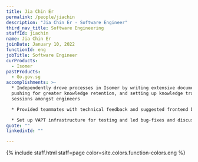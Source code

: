 ```yaml
---
title: Jia Chin Er
permalink: /people/jiachin
description: "Jia Chin Er - Software Engineer"
third_nav_title: Software Engineering
staffId: jiachin
name: Jia Chin Er
joinDate: January 10, 2022
functionId: eng
jobTitle: Software Engineer
curProducts:
  - Isomer
pastProducts:
  - Go.gov.sg
accomplishments: >-
  * Independently drove processes in Isomer by writing extensive documentation,
  pushing for greater knowledge retention, and setting up knowledge transfer
  sessions amongst engineers

  * Provided teammates with technical feedback and suggested frontend best practices to deliver the Identity epic

  * Set up VAPT infrastructure for testing and led bug-fixes and discussions with external parties, resulting in a successful VAPT retest and the major feature (Identity) being able to launch to the public
quote: ""
linkedinId: ""

---
```


{% include staff.html staff=page color=site.colors.function-colors.eng %}
